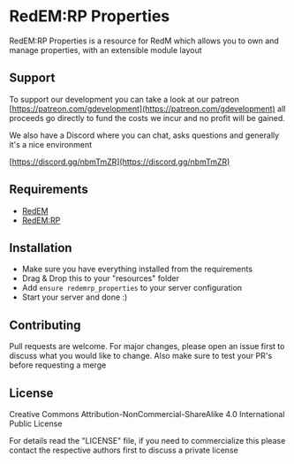 # RedEM:RP Properties

RedEM:RP Properties is a resource for RedM which allows you to own and manage properties, with an extensible module layout

## Support
To support our development you can take a look at our patreon [https://patreon.com/gdevelopment](https://patreon.com/gdevelopment) all proceeds go directly to fund the costs we incur and no profit will be gained.

We also have a Discord where you can chat, asks questions and generally it's a nice environment

[https://discord.gg/nbmTmZR](https://discord.gg/nbmTmZR)

## Requirements
- [RedEM](https://forum.cfx.re/t/essentialmode-redm-edition-redem/912798)
- [RedEM:RP](https://forum.cfx.re/t/redem-roleplay-gamemode-the-roleplay-gamemode-for-redm/915043)

## Installation

- Make sure you have everything installed from the requirements
- Drag & Drop this to your "resources" folder
- Add `ensure redemrp_properties` to your server configuration
- Start your server and done :)

## Contributing
Pull requests are welcome. For major changes, please open an issue first to discuss what you would like to change. Also make sure to test your PR's before requesting a merge

## License
Creative Commons Attribution-NonCommercial-ShareAlike 4.0 International Public License

For details read the "LICENSE" file, if you need to commercialize this please contact the respective authors first to discuss a private license